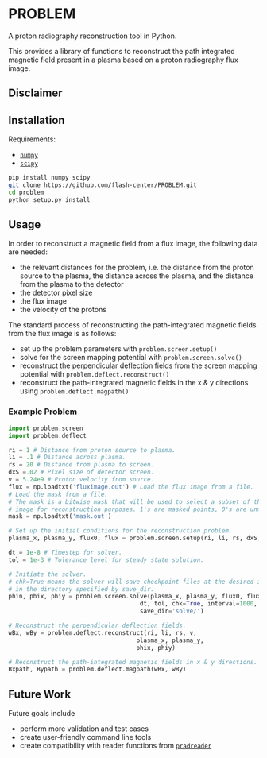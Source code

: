 # PROBLEM

A proton radiography reconstruction tool in Python.

This provides a library of functions to reconstruct the path integrated magnetic
field present in a plasma based on a proton radiography flux image.

## Disclaimer


## Installation

Requirements:

* [`numpy`](http://www.numpy.org/)
* [`scipy`](https://www.scipy.org/)

```bash
pip install numpy scipy
git clone https://github.com/flash-center/PROBLEM.git
cd problem
python setup.py install
```

## Usage

In order to reconstruct a magnetic field from a flux image, the following data
are needed:

* the relevant distances for the problem, i.e. the distance from the proton
    source to the plasma, the distance across the plasma, and the distance from
    the plasma to the detector
* the detector pixel size
* the flux image
* the velocity of the protons

The standard process of reconstructing the path-integrated magnetic fields from
the flux image is as follows:

* set up the problem parameters with `problem.screen.setup()`
* solve for the screen mapping potential with `problem.screen.solve()`
* reconstruct the perpendicular deflection fields from the screen mapping
    potential with `problem.deflect.reconstruct()`
* reconstruct the path-integrated magnetic fields in the x & y directions using
    `problem.deflect.magpath()`

### Example Problem

```python
import problem.screen
import problem.deflect

ri = 1 # Distance from proton source to plasma.
li = .1 # Distance across plasma.
rs = 20 # Distance from plasma to screen.
dxS =.02 # Pixel size of detector screen.
v = 5.24e9 # Proton velocity from source.
flux = np.loadtxt('fluximage.out') # Load the flux image from a file.
# Load the mask from a file.
# The mask is a bitwise mask that will be used to select a subset of the flux 
# image for reconstruction purposes. 1's are masked points, 0's are unmasked.
mask = np.loadtxt('mask.out') 

# Set up the initial conditions for the reconstruction problem.
plasma_x, plasma_y, flux0, flux = problem.screen.setup(ri, li, rs, dxS, image, mask)

dt = 1e-8 # Timestep for solver.
tol = 1e-3 # Tolerance level for steady state solution.

# Initiate the solver.
# chk=True means the solver will save checkpoint files at the desired interval
# in the directory specified by save_dir.
phin, phix, phiy = problem.screen.solve(plasma_x, plasma_y, flux0, flux,
                                     dt, tol, chk=True, interval=1000,
                                     save_dir='solve/')

# Reconstruct the perpendicular deflection fields.
wBx, wBy = problem.deflect.reconstruct(ri, li, rs, v, 
                                    plasma_x, plasma_y, 
                                    phix, phiy)

# Reconstruct the path-integrated magnetic fields in x & y directions.
Bxpath, Bypath = problem.deflect.magpath(wBx, wBy)
```

## Future Work

Future goals include

* perform more validation and test cases
* create user-friendly command line tools
* create compatibility with reader functions from 
    [`pradreader`](https://github.com/jtlaune/problemreader)
